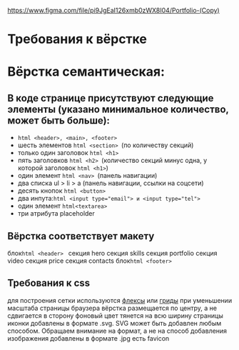 https://www.figma.com/file/pi9JgEaI126xmb0zWX8I04/Portfolio-(Copy)

# Требования к вёрстке  
# Вёрстка семантическая:   
## В коде странице присутствуют следующие элементы (указано минимальное количество, может быть больше):  
-  ```html <header>, <main>, <footer> ```
-  шесть элементов ```html <section> ```(по количеству секций) 
-  только один заголовок ```html <h1> ```
-  пять заголовков ```html <h2> ```(количество секций минус одна, у которой заголовок ```html <h1>```) 
-  один элемент ```html <nav> ```(панель навигации) 
-  два списка ul > li > a (панель навигации, ссылки на соцсети) 
-  десять кнопок ```html <button> ```
-  два инпута:```html <input type="email"> и <input type="tel"> ```
-  один элемент ```html<textarea> ```
-  три атрибута placeholder   

## Вёрстка соответствует макету 
блок```html <header> ```
секция hero 
секция skills 
секция portfolio 
секция video 
секция price 
секция contacts 
блок```html <footer> ```
## Требования к css 
для построения сетки используются   [флексы](https://tpverstak.ru/flex-cheatsheet/)  или   [гриды](https://tpverstak.ru/grid/) 
при уменьшении масштаба страницы браузера вёрстка размещается по центру, а не сдвигается в сторону 
фоновый цвет тянется на всю ширину страницы 
иконки добавлены в формате .svg. SVG может быть добавлен любым способом. Обращаем внимание на формат, а не на способ добавления 
изображения добавлены в формате .jpg 
есть favicon 


